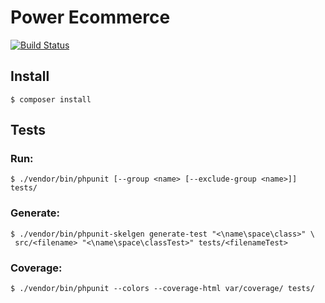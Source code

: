 # Power Ecommerce

[![Build Status](https://travis-ci.org/powerecommerce/powerecommerce.svg?branch=master)](https://travis-ci.org/powerecommerce/powerecommerce)

## Install

```
$ composer install
```

## Tests

### Run:

```
$ ./vendor/bin/phpunit [--group <name> [--exclude-group <name>]] tests/
```

### Generate:

```
$ ./vendor/bin/phpunit-skelgen generate-test "<\name\space\class>" \
 src/<filename> "<\name\space\classTest>" tests/<filenameTest>
```

### Coverage:

```
$ ./vendor/bin/phpunit --colors --coverage-html var/coverage/ tests/
```